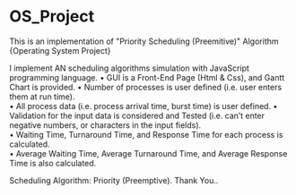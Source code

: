# OS_Project
This is an implementation of "Priority Scheduling (Preemitive)" Algorithm {Operating System Project}

I implement AN scheduling algorithms simulation with JavaScript programming language. 
• GUI is a Front-End Page (Html & Css), and Gantt Chart is provided. 
• Number of processes is user defined (i.e. user enters them at run 
time).  
• All process data (i.e. process arrival time, burst time) is user defined. 
• Validation for the input data is considered and Tested (i.e. can’t enter negative 
numbers, or characters in the input fields).  
• Waiting Time, Turnaround Time, and Response Time for each process is calculated.  
• Average Waiting Time, Average Turnaround Time, and Average Response Time is also calculated.  
 
Scheduling Algorithm: Priority (Preemptive).
Thank You..  
